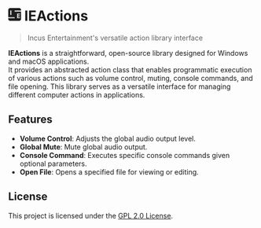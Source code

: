 # <img src="Resources/Logos/IEIcon.png" alt="IE Logo" width="26"> IEActions
>Incus Entertainment's versatile action library interface

**IEActions** is a straightforward, open-source library designed for Windows and macOS applications.  
It provides an abstracted action class that enables programmatic execution of various actions such as volume control, muting, console commands, and file opening. This library serves as a versatile interface for managing different computer actions in applications.

## Features
- **Volume Control**: Adjusts the global audio output level.
- **Global Mute**: Mute global audio output.
- **Console Command**: Executes specific console commands given optional parameters.
- **Open File**: Opens a specified file for viewing or editing.

## License
This project is licensed under the [GPL 2.0 License](./LICENSE).
